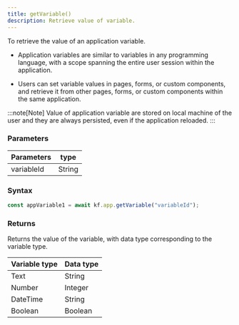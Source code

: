 ```yaml
---
title: getVariable()
description: Retrieve value of variable.
---
```


To retrieve the value of an application variable.

-   Application variables are similar to variables in any programming language, with a scope spanning the entire user session within the application. 

-   Users can set variable values in pages, forms, or custom components, and retrieve it from other pages, forms, or custom components within the same application. 

:::note[Note] 
Value of application variable are stored on local machine of the user and
    they are always persisted, even if the application reloaded.
:::
### Parameters

| Parameters | type   |
| ---------- | ------ |
| variableId | String |

### Syntax

```js
const appVariable1 = await kf.app.getVariable("variableId");
```

### Returns

Returns the value of the variable, with data type corresponding to the variable type.

| Variable type | Data type |
| ------------- | --------- |
| Text          | String    |
| Number        | Integer   |
| DateTime      | String    |
| Boolean       | Boolean   |
